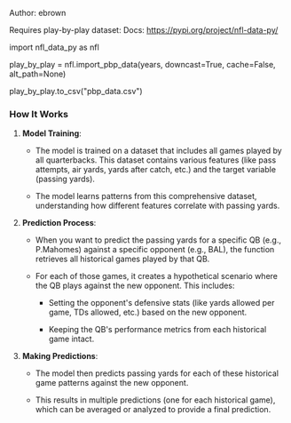 Author: ebrown

Requires play-by-play dataset:
Docs: https://pypi.org/project/nfl-data-py/

import nfl_data_py as nfl

play_by_play = nfl.import_pbp_data(years, downcast=True, cache=False, alt_path=None)

play_by_play.to_csv("pbp_data.csv") 


### How It Works
1. **Model Training**:

   - The model is trained on a dataset that includes all games played by all quarterbacks. This dataset contains various features (like pass attempts, air yards, yards after catch, etc.) and the target variable (passing yards).
   
   - The model learns patterns from this comprehensive dataset, understanding how different features correlate with passing yards.

2. **Prediction Process**:

   - When you want to predict the passing yards for a specific QB (e.g., P.Mahomes) against a specific opponent (e.g., BAL), the function retrieves all historical games played by that QB.
   
   - For each of those games, it creates a hypothetical scenario where the QB plays against the new opponent. This includes:
    
     - Setting the opponent's defensive stats (like yards allowed per game, TDs allowed, etc.) based on the new opponent.
     
     - Keeping the QB's performance metrics from each historical game intact.


3. **Making Predictions**:

   - The model then predicts passing yards for each of these historical game patterns against the new opponent.
   
   - This results in multiple predictions (one for each historical game), which can be averaged or analyzed to provide a final prediction.
